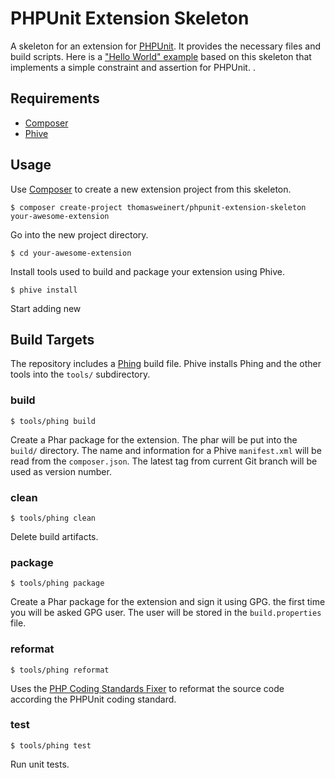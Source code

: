 # PHPUnit Extension Skeleton

A skeleton for an extension for [PHPUnit](https://phpunit.de/). It provides the necessary files and build scripts.
Here is a ["Hello World" example](https://github.com/ThomasWeinert/phpunit-extension-skeleton-example) based on this 
skeleton that implements a simple constraint and assertion for PHPUnit.
.

## Requirements

* [Composer](https://getcomposer.org/)
* [Phive](https://phar.io/)

## Usage

Use [Composer](https://getcomposer.org/) to create a new extension project from this skeleton. 

```
$ composer create-project thomasweinert/phpunit-extension-skeleton your-awesome-extension
```

Go into the new project directory.

```
$ cd your-awesome-extension
```

Install tools used to build and package your extension using Phive.

```
$ phive install
```

Start adding new 

## Build Targets

The repository includes a [Phing](https://www.phing.info/) build file. Phive installs
Phing and the other tools into the `tools/` subdirectory. 

### build

```
$ tools/phing build
```

Create a Phar package for the extension. The phar will be put into the `build/` directory. The name and information
for a Phive `manifest.xml` will be read from the `composer.json`. The latest tag from current Git branch will
be used as version number.

### clean

```
$ tools/phing clean
```

Delete build artifacts.

### package

```
$ tools/phing package
```

Create a Phar package for the extension and sign it using GPG. the first time you will be asked 
GPG user. The user will be stored in the `build.properties` file.

### reformat

```
$ tools/phing reformat
```

Uses the [PHP Coding Standards Fixer](https://cs.sensiolabs.org/) to reformat the 
source code according the PHPUnit coding standard. 

### test

```
$ tools/phing test
```

Run unit tests.





